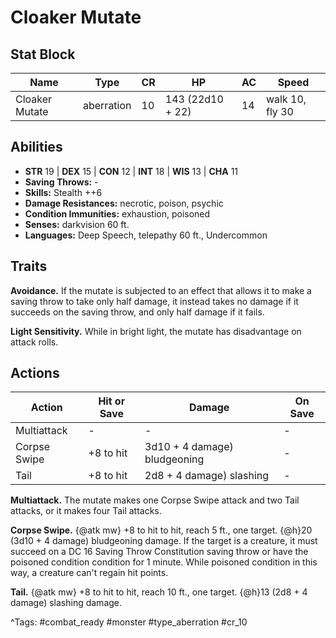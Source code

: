 # Cloaker Mutate

## Stat Block

| Name | Type | CR | HP | AC | Speed |
|------|------|----|----|----|-------|
| Cloaker Mutate | aberration | 10 | 143 (22d10 + 22) | 14 | walk 10, fly 30 |

## Abilities

- **STR** 19 | **DEX** 15 | **CON** 12 | **INT** 18 | **WIS** 13 | **CHA** 11
- **Saving Throws:** -  
- **Skills:** Stealth ++6  
- **Damage Resistances:** necrotic, poison, psychic  
- **Condition Immunities:** exhaustion, poisoned  
- **Senses:** darkvision 60 ft.  
- **Languages:** Deep Speech, telepathy 60 ft., Undercommon

## Traits

**Avoidance.** If the mutate is subjected to an effect that allows it to make a saving throw to take only half damage, it instead takes no damage if it succeeds on the saving throw, and only half damage if it fails.

**Light Sensitivity.** While in bright light, the mutate has disadvantage on attack rolls.


## Actions

| Action | Hit or Save | Damage | On Save |
|--------|--------------|--------|----------|
| Multiattack | - | - | - |
| Corpse Swipe | +8 to hit | 3d10 + 4 damage) bludgeoning | - |
| Tail | +8 to hit | 2d8 + 4 damage) slashing | - |

**Multiattack.** The mutate makes one Corpse Swipe attack and two Tail attacks, or it makes four Tail attacks.

**Corpse Swipe.** {@atk mw} +8 to hit to hit, reach 5 ft., one target. {@h}20 (3d10 + 4 damage) bludgeoning damage. If the target is a creature, it must succeed on a DC 16 Saving Throw Constitution saving throw or have the poisoned condition condition for 1 minute. While poisoned condition in this way, a creature can't regain hit points.

**Tail.** {@atk mw} +8 to hit to hit, reach 10 ft., one target. {@h}13 (2d8 + 4 damage) slashing damage.


^Tags: #combat_ready #monster #type_aberration #cr_10